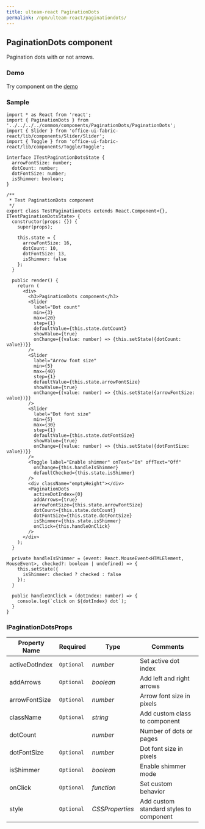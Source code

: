 ```yaml
---
title: ulteam-react PaginationDots
permalink: /npm/ulteam-react/paginationdots/
---
```


## PaginationDots component

Pagination dots with or not arrows.

### Demo
Try component on the [demo](/npm/ulteam-react/demo/?r=paginationdots)

### Sample

```tsx
import * as React from 'react';
import { PaginationDots } from '../../../../common/components/PaginationDots/PaginationDots';
import { Slider } from 'office-ui-fabric-react/lib/components/Slider/Slider';
import { Toggle } from 'office-ui-fabric-react/lib/components/Toggle/Toggle';

interface ITestPaginationDotsState {
  arrowFontSize: number;
  dotCount: number;
  dotFontSize: number;
  isShimmer: boolean;
}

/**
 * Test PaginationDots component
 */
export class TestPaginationDots extends React.Component<{}, ITestPaginationDotsState> {
  constructor(props: {}) {
    super(props);

    this.state = {
      arrowFontSize: 16,
      dotCount: 10,
      dotFontSize: 13,
      isShimmer: false
    };
  }
  
  public render() {
    return (
      <div>
        <h3>PaginationDots component</h3>
        <Slider
          label="Dot count"
          min={3}
          max={20}
          step={1}
          defaultValue={this.state.dotCount}
          showValue={true}
          onChange={(value: number) => {this.setState({dotCount: value})}}
        />
        <Slider
          label="Arrow font size"
          min={5}
          max={40}
          step={1}
          defaultValue={this.state.arrowFontSize}
          showValue={true}
          onChange={(value: number) => {this.setState({arrowFontSize: value})}}
        />
        <Slider
          label="Dot font size"
          min={5}
          max={30}
          step={1}
          defaultValue={this.state.dotFontSize}
          showValue={true}
          onChange={(value: number) => {this.setState({dotFontSize: value})}}
        />
        <Toggle label="Enable shimmer" onText="On" offText="Off" 
          onChange={this.handleIsShimmer}
          defaultChecked={this.state.isShimmer}
        />
        <div className="emptyHeight"></div>
        <PaginationDots
          activeDotIndex={0}
          addArrows={true}
          arrowFontSize={this.state.arrowFontSize}
          dotCount={this.state.dotCount}
          dotFontSize={this.state.dotFontSize}
          isShimmer={this.state.isShimmer}
          onClick={this.handleOnClick}
        />
      </div>
    );
  }

  private handleIsShimmer = (event: React.MouseEvent<HTMLElement, MouseEvent>, checked?: boolean | undefined) => {
    this.setState({
      isShimmer: checked ? checked : false
    });
  }

  public handleOnClick = (dotIndex: number) => {
    console.log(`click on ${dotIndex} dot`);
  }
}
```


### IPaginationDotsProps

| Property Name | Required | Type | Comments |
|-|-|-|-|
 | activeDotIndex | `Optional` |  *number* |     Set active dot index       |  
 | addArrows | `Optional` |  *boolean* |     Add left and right arrows       |  
 | arrowFontSize | `Optional` |  *number* |     Arrow font size in pixels       |  
 | className | `Optional` |  *string* |     Add custom class to component       |  
 | dotCount |  |  *number* |     Number of dots or pages       |  
 | dotFontSize | `Optional` |  *number* |     Dot font size in pixels       |  
 | isShimmer | `Optional` |  *boolean* |     Enable shimmer mode       |  
 | onClick | `Optional` |  *function* |     Set custom behavior       |  
 | style | `Optional` |  *CSSProperties* |     Add custom standard styles to component       |
